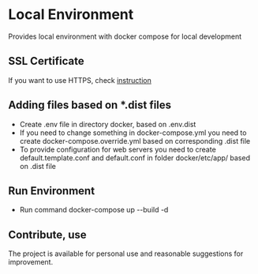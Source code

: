 # Local Environment
Provides local environment with docker compose for local development

## SSL Certificate
If you want to use HTTPS, check [instruction](docker/README.md) 

## Adding files based on *.dist files
* Create .env file in directory docker, based on .env.dist
* If you need to change something in docker-compose.yml you need to create docker-compose.override.yml based on corresponding .dist file
* To provide configuration for web servers you need to create default.template.conf and default.conf in folder docker/etc/app/ based on .dist file

## Run Environment
* Run command docker-compose up --build -d

## Contribute, use
The project is available for personal use and reasonable suggestions for improvement. 